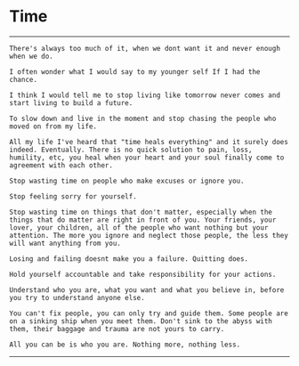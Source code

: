 # Time

---

	There's always too much of it, when we dont want it and never enough when we do.
	
	I often wonder what I would say to my younger self If I had the chance.
	
	I think I would tell me to stop living like tomorrow never comes and start living to build a future.
	
	To slow down and live in the moment and stop chasing the people who moved on from my life.  
	
	All my life I've heard that "time heals everything" and it surely does indeed. Eventually. There is no quick solution to pain, loss, humility, etc, you heal when your heart and your soul finally come to agreement with each other.
	
	Stop wasting time on people who make excuses or ignore you.
	
	Stop feeling sorry for yourself.
	
	Stop wasting time on things that don't matter, especially when the things that do matter are right in front of you. Your friends, your lover, your children, all of the people who want nothing but your attention. The more you ignore and neglect those people, the less they will want anything from you.
	
	Losing and failing doesnt make you a failure. Quitting does.
	
	Hold yourself accountable and take responsibility for your actions.
	
	Understand who you are, what you want and what you believe in, before you try to understand anyone else.
	
	You can't fix people, you can only try and guide them. Some people are on a sinking ship when you meet them. Don't sink to the abyss with them, their baggage and trauma are not yours to carry.
	
	All you can be is who you are. Nothing more, nothing less.

---